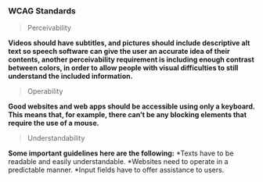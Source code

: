### WCAG Standards

> Perceivability

**Videos should have subtitles, and pictures should include descriptive alt text so speech software can give the user an accurate idea of their contents, another perceivability requirement is including enough contrast between colors, in order to allow people with visual difficulties to still understand the included information.**

> Operability

**Good websites and web apps should be accessible using only a keyboard. This means that, for example, there can’t be any blocking elements that require the use of a mouse.**

> Understandability

**Some important guidelines here are the following:**
*Texts have to be readable and easily understandable.
*Websites need to operate in a predictable manner.
*Input fields have to offer assistance to users.
